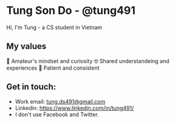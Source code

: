 # Tung Son Do - @tung491

Hi, I'm Tung - a CS student in Vietnam

## My values
🍏 Amateur's mindset and curiosity
🤓 Shared understandeing and experiences
🤠 Patient and consistent

## Get in touch:
- Work email: tung.ds491@gmail.com
- Linkedin: https://www.linkedin.com/in/tung491/
- I don't use Facebook and Twitter.
